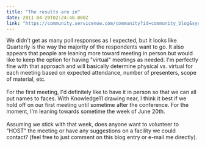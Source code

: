```yaml
---
title: "The results are in"
date: 2011-04-20T02:24:48.000Z
link: "https://community.servicenow.com/community?id=community_blog&sys_id=68fc62a5dbd0dbc01dcaf3231f9619b1"
---
```

<p>We didn't get as many poll responses as I expected, but it looks like Quarterly is the way the majority of the respondents want to go. It also appears that people are leaning more toward meeting in person but would like to keep the option for having "virtual" meetings as needed. I'm perfectly fine with that approach and will basically determine physical vs. virtual for each meeting based on expected attendance, number of presenters, scope of material, etc.<br /><br />For the first meeting, I'd definitely like to have it in person so that we can all put names to faces. With Knowledge11 drawing near, I think it best if we hold off on our first meeting until sometime after the conference. For the moment, I'm leaning towards sometime the week of June 20th.<br /><br />Assuming we stick with that week, does anyone want to volunteer to "HOST" the meeting or have any suggestions on a facility we could contact? (feel free to just comment on this blog entry or e-mail me directly).</p>
